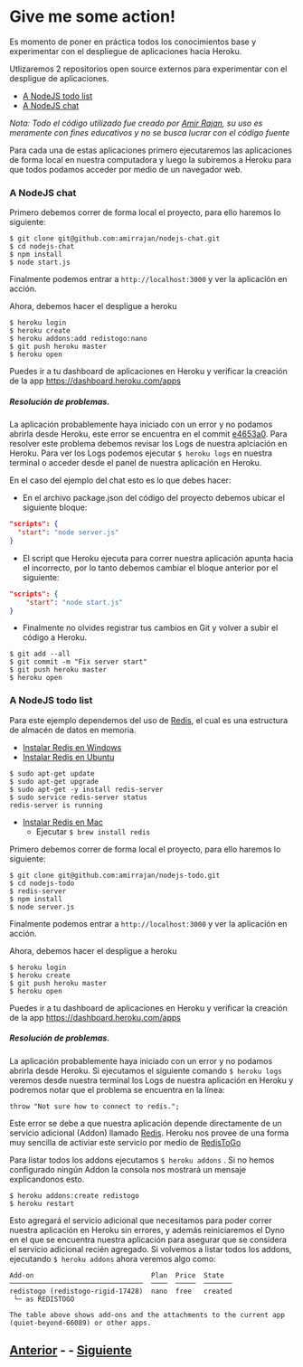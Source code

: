 # Give me some action!

Es momento de poner en práctica todos los conocimientos base y experimentar con el despliegue de aplicaciones hacia Heroku.

Utlizaremos 2 repositorios open source externos para experimentar con el despligue de aplicaciones.
* [A NodeJS todo list](https://github.com/amirrajan/nodejs-todo)
* [A NodeJS chat](https://github.com/amirrajan/nodejs-chat)

*Nota: Todo el código utilizado fue creado por [Amir Rajan](https://github.com/amirrajan), su uso es meramente con fines educativos y no se busca lucrar con el código fuente*

Para cada una de estas aplicaciones primero ejecutaremos las aplicaciones de forma local en nuestra computadora y luego la subiremos a Heroku para que todos podamos acceder por medio de un navegador web.

### A NodeJS chat

Primero debemos correr de forma local el proyecto, para ello haremos lo siguiente:

```
$ git clone git@github.com:amirrajan/nodejs-chat.git
$ cd nodejs-chat
$ npm install
$ node start.js
```

Finalmente podemos entrar a `http://localhost:3000` y ver la aplicación en acción.

Ahora, debemos hacer el despligue a heroku

```
$ heroku login
$ heroku create
$ heroku addons:add redistogo:nano
$ git push heroku master
$ heroku open
```

Puedes ir a tu dashboard de aplicaciones en Heroku y verificar la creación de la app https://dashboard.heroku.com/apps

##### Resolución de problemas.

La aplicación probablemente haya iniciado con un error y no podamos abrirla desde Heroku, este error se encuentra en el commit [e4653a0](https://github.com/amirrajan/nodejs-chat/tree/e4653a02f20942e3ccd72bd7f29223eaa786cecd). Para resolver este problema debemos revisar los Logs de nuestra aplciación en Heroku. Para ver los Logs podemos ejecutar `$ heroku logs` en nuestra terminal o acceder desde el panel de nuestra aplicación en Heroku.


En el caso del ejemplo del chat esto es lo que debes hacer:

* En el archivo package.json del código del proyecto debemos ubicar el siguiente bloque:

```json
"scripts": {
  "start": "node server.js"
}
```  

* El script que Heroku ejecuta para correr nuestra aplicación apunta hacia el incorrecto, por lo tanto debemos cambiar el bloque anterior por el siguiente:

```json
"scripts": {
    "start": "node start.js"
}
```

* Finalmente no olvides registrar tus cambios en Git y volver a subir el código a Heroku.

```
$ git add --all
$ git commit -m "Fix server start"
$ git push heroku master
$ heroku open
```

### A NodeJS todo list

Para este ejemplo dependemos del uso de [Redis](https://redis.io/), el cual es una estructura de almacén de datos en memoria.

* [Instalar Redis en Windows](https://github.com/rgl/redis/downloads)
* [Instalar Redis en Ubuntu](https://hostpresto.com/community/tutorials/how-to-install-and-configure-redis-on-ubuntu-14-04/)

```
$ sudo apt-get update
$ sudo apt-get upgrade
$ sudo apt-get -y install redis-server
$ sudo service redis-server status
redis-server is running
```

* [Instalar Redis en Mac](http://jasdeep.ca/2012/05/installing-redis-on-mac-os-x/)
  * Ejecutar `$ brew install redis`

Primero debemos correr de forma local el proyecto, para ello haremos lo siguiente:

```
$ git clone git@github.com:amirrajan/nodejs-todo.git
$ cd nodejs-todo
$ redis-server
$ npm install
$ node server.js
```

Finalmente podemos entrar a `http://localhost:3000` y ver la aplicación en acción.

Ahora, debemos hacer el despligue a heroku

```
$ heroku login
$ heroku create
$ git push heroku master
$ heroku open
```

Puedes ir a tu dashboard de aplicaciones en Heroku y verificar la creación de la app https://dashboard.heroku.com/apps

##### Resolución de problemas.

La aplicación probablemente haya iniciado con un error y no podamos abrirla desde Heroku. Si ejecutamos el siguiente comando `$ heroku logs` veremos desde nuestra terminal los Logs de nuestra aplicación en Heroku y podremos notar que el problema se encuentra en la línea:

```
throw "Not sure how to connect to redis.";
```

Este error se debe a que nuestra aplicación depende directamente de un servicio adicional (Addon) llamado [Redis](https://redis.io/). Heroku nos provee de una forma muy sencilla de activiar este servicio por medio de [RedisToGo](https://devcenter.heroku.com/articles/redistogo)

Para listar todos los addons ejecutamos `$ heroku addons` . Si no hemos configurado ningún Addon la consola nos mostrará un mensaje explicandonos esto.

```
$ heroku addons:create redistogo
$ heroku restart
```

Esto agregará el servicio adicional que necesitamos para poder correr nuestra aplicación en Heroku sin errores, y además reiniciaremos el Dyno en el que se encuentra nuestra aplicación para asegurar que se considera el servicio adicional recién agregado. Si volvemos a listar todos los addons, ejecutando `$ heroku addons` ahora veremos algo como:

```
Add-on                             Plan  Price  State
─────────────────────────────────  ────  ─────  ───────
redistogo (redistogo-rigid-17428)  nano  free   created
 └─ as REDISTOGO

The table above shows add-ons and the attachments to the current app (quiet-beyond-66089) or other apps.
```

## [Anterior](PAGE3.md) - - [Siguiente](PAGE5.md)
